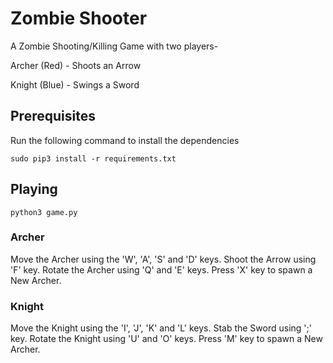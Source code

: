 # Zombie Shooter

A Zombie Shooting/Killing Game with two players-

Archer (Red) - Shoots an Arrow

Knight (Blue) - Swings a Sword

## Prerequisites

Run the following command to install the dependencies

```sudo pip3 install -r requirements.txt```

## Playing

```python3 game.py```

### Archer

Move the Archer using the 'W', 'A', 'S' and 'D' keys. Shoot the Arrow using 'F' key. Rotate the Archer using 'Q' and 'E' keys.
Press 'X' key to spawn a New Archer.

### Knight

Move the Knight using the 'I', 'J', 'K' and 'L' keys. Stab the Sword using ';' key. Rotate the Knight using 'U' and 'O' keys.
Press 'M' key to spawn a New Archer.